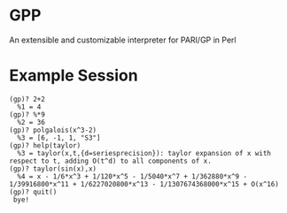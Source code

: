 GPP
===

An extensible and customizable interpreter for PARI/GP in Perl

Example Session
===============
    (gp)? 2+2                                                                                                                                                                                                                                                                      
      %1 = 4                                                                                                                                                                                                                                                                        
    (gp)? %*9                                                                                                                                                                                                                                                                      
      %2 = 36
    (gp)? polgalois(x^3-2)                                                                                                                                                                                                                                                         
      %3 = [6, -1, 1, "S3"]                                                                                                                                                                                                                                              
    (gp)? help(taylor)                                                                                                                                                                                                                                                             
      %3 = taylor(x,t,{d=seriesprecision}): taylor expansion of x with respect to t, adding O(t^d) to all components of x.                                                                                                                                                          
    (gp)? taylor(sin(x),x)                                                                                                                                                                                                                                                         
      %4 = x - 1/6*x^3 + 1/120*x^5 - 1/5040*x^7 + 1/362880*x^9 - 1/39916800*x^11 + 1/6227020800*x^13 - 1/1307674368000*x^15 + O(x^16)                                                                                                                                               
    (gp)? quit()                                                                                                                                                                                                                                                                   
     bye!
